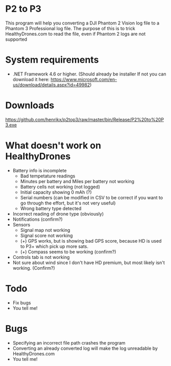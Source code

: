 # P2 to P3

This program will help you converting a DJI Phantom 2 Vision log file to a Phantom 3 Professional log file. The purpose of this
is to trick HealthyDrones.com to read the file, even if Phantom 2 logs are not supported

# System requirements
* .NET Framework 4.6 or higher. (Should already be installer
If not you can download it here: https://www.microsoft.com/en-us/download/details.aspx?id=49982)
# Downloads
https://github.com/henrikx/p2top3/raw/master/bin/Release/P2%20to%20P3.exe

# What doesn't work on HealthyDrones
* Battery info is incomplete
  - Bad tempetature readings
  - Minutes per battery and Miles per battery not working
  - Battery cells not working (not logged)
  - Initial capacity showing 0 mAh (?)
  - Serial numbers (can be modified in CSV to be correct if you want to go through the effort, but it's not very useful)
  - Wrong battery type detected
* Incorrect reading of drone type (obviously)
* Notifications (confirm?)
* Sensors
  - Signal map not working
  - Signal score not working
  - (+) GPS works, but is showing bad GPS score, because HD is used to P3+ which pick up more sats.
  - (+) Compass seems to be working (confirm?)
* Controls tab is not working
* Not sure about wind since I don't have HD premium, but most likely isn't working. (Confirm?)

# Todo
* Fix bugs
* You tell me!

# Bugs
* Specifying an incorrect file path crashes the program
* Converting an already converted log will make the log unreadable by HealthyDrones.com
* You tell me!
